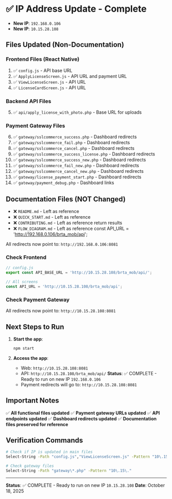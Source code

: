 # ✅ IP Address Update - Complete
- **New IP**: `192.168.0.106`
- **New IP**: `10.15.28.108`

## Files Updated (Non-Documentation)

### Frontend Files (React Native)
1. ✅ `config.js` - API base URL
2. ✅ `ApplyLicenseScreen.js` - API URL and payment URL
3. ✅ `ViewLicenseScreen.js` - API URL
4. ✅ `LicenseCardScreen.js` - API URL

### Backend API Files
5. ✅ `api/apply_license_with_photo.php` - Base URL for uploads

### Payment Gateway Files
6. ✅ `gateway/sslcommerce_success.php` - Dashboard redirects
7. ✅ `gateway/sslcommerce_fail.php` - Dashboard redirects
8. ✅ `gateway/sslcommerce_cancel.php` - Dashboard redirects
9. ✅ `gateway/sslcommerce_success_license.php` - Dashboard redirects
10. ✅ `gateway/sslcommerce_success_new.php` - Dashboard redirects
11. ✅ `gateway/sslcommerce_fail_new.php` - Dashboard redirects
12. ✅ `gateway/sslcommerce_cancel_new.php` - Dashboard redirects
13. ✅ `gateway/license_payment_start.php` - Dashboard redirects
14. ✅ `gateway/payment_debug.php` - Dashboard links


## Documentation Files (NOT Changed)
- ❌ `README.md` - Left as reference
- ❌ `QUICK_START.md` - Left as reference
- ❌ `CONTRIBUTING.md` - Left as reference
            return results
- ❌ `FLOW_DIAGRAM.md` - Left as reference
const API_URL = 'http://192.168.0.106/brta_mob/api';

All redirects now point to: `http://192.168.0.106:8081`

### Check Frontend
```javascript
// config.js
export const API_BASE_URL = 'http://10.15.28.108/brta_mob/api/';

// All screens
const API_URL = 'http://10.15.28.108/brta_mob/api';
```

### Check Payment Gateway
All redirects now point to: `http://10.15.28.108:8081`

## Next Steps to Run

1. **Start the app**:
   ```bash
   npm start
   ```

2. **Access the app**:
   - Web: `http://10.15.28.108:8081`
   - API: `http://10.15.28.108/brta_mob/api/`
**Status**: ✅ COMPLETE - Ready to run on new IP `192.168.0.106`
   - Payment redirects will go to: `http://10.15.28.108:8081`

## Important Notes

✅ **All functional files updated**
✅ **Payment gateway URLs updated**
✅ **API endpoints updated**
✅ **Dashboard redirects updated**
✅ **Documentation files preserved for reference**

## Verification Commands

```bash
# Check if IP is updated in main files
Select-String -Path "config.js","ViewLicenseScreen.js" -Pattern "10\.15\."

# Check gateway files
Select-String -Path "gateway\*.php" -Pattern "10\.15\."
```

---
**Status**: ✅ COMPLETE - Ready to run on new IP `10.15.28.108`
**Date**: October 18, 2025
